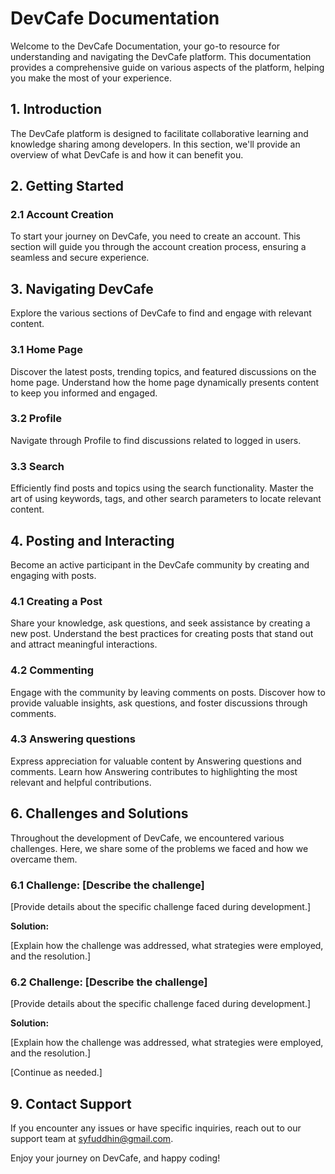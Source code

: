 # DevCafe Documentation

Welcome to the DevCafe Documentation, your go-to resource for understanding and navigating the DevCafe platform. This documentation provides a comprehensive guide on various aspects of the platform, helping you make the most of your experience.

## 1. Introduction

The DevCafe platform is designed to facilitate collaborative learning and knowledge sharing among developers. In this section, we'll provide an overview of what DevCafe is and how it can benefit you.

## 2. Getting Started

### 2.1 Account Creation

To start your journey on DevCafe, you need to create an account. This section will guide you through the account creation process, ensuring a seamless and secure experience.

## 3. Navigating DevCafe

Explore the various sections of DevCafe to find and engage with relevant content.

### 3.1 Home Page

Discover the latest posts, trending topics, and featured discussions on the home page. Understand how the home page dynamically presents content to keep you informed and engaged.

### 3.2 Profile

Navigate through Profile to find discussions related to logged in users.

### 3.3 Search

Efficiently find posts and topics using the search functionality. Master the art of using keywords, tags, and other search parameters to locate relevant content.

## 4. Posting and Interacting

Become an active participant in the DevCafe community by creating and engaging with posts.

### 4.1 Creating a Post

Share your knowledge, ask questions, and seek assistance by creating a new post. Understand the best practices for creating posts that stand out and attract meaningful interactions.

### 4.2 Commenting

Engage with the community by leaving comments on posts. Discover how to provide valuable insights, ask questions, and foster discussions through comments.

### 4.3 Answering questions

Express appreciation for valuable content by Answering questions and comments. Learn how Answering contributes to highlighting the most relevant and helpful contributions.

## 6. Challenges and Solutions

Throughout the development of DevCafe, we encountered various challenges. Here, we share some of the problems we faced and how we overcame them.

### 6.1 Challenge: [Describe the challenge]

[Provide details about the specific challenge faced during development.]

**Solution:**

[Explain how the challenge was addressed, what strategies were employed, and the resolution.]

### 6.2 Challenge: [Describe the challenge]

[Provide details about the specific challenge faced during development.]

**Solution:**

[Explain how the challenge was addressed, what strategies were employed, and the resolution.]

[Continue as needed.]

## 9. Contact Support

If you encounter any issues or have specific inquiries, reach out to our support team at syfuddhin@gmail.com.

Enjoy your journey on DevCafe, and happy coding!
